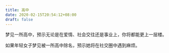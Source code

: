 ```yaml
---
title: 高中
date: 2020-02-15T20:54:12+08:00
draft: false
---
```


梦见一所高中，预示无论是在爱情、社会交往还是事业上，你将都能更上一层楼。

如果年轻女子梦见被一所高中除名，预示她将在社交圈中遇到麻烦。

